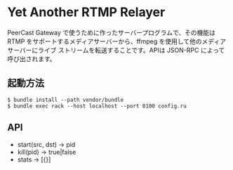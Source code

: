 # Yet Another RTMP Relayer

PeerCast Gateway で使うために作ったサーバープログラムで、その機能は
RTMP をサポートするメディアサーバーから、ffmpeg を使用して他のメディア
サーバーにライブ ストリームを転送することです。APIは JSON-RPC によって
呼び出されます。

## 起動方法

    $ bundle install --path vendor/bundle
    $ bundle exec rack --host localhost --port 8100 config.ru

## API

* start(src, dst) → pid
* kill(pid) → true|false
* stats → \[{}\]
